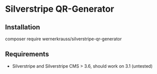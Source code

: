 # Silverstripe QR-Generator

## Installation
composer require wernerkrauss/silverstripe-qr-generator

## Requirements
* Silverstripe and Silverstripe CMS > 3.6, should work on 3.1 (untested)

